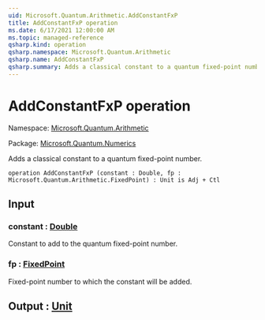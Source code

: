 ```yaml
---
uid: Microsoft.Quantum.Arithmetic.AddConstantFxP
title: AddConstantFxP operation
ms.date: 6/17/2021 12:00:00 AM
ms.topic: managed-reference
qsharp.kind: operation
qsharp.namespace: Microsoft.Quantum.Arithmetic
qsharp.name: AddConstantFxP
qsharp.summary: Adds a classical constant to a quantum fixed-point number.
---
```


# AddConstantFxP operation

Namespace: [Microsoft.Quantum.Arithmetic](xref:Microsoft.Quantum.Arithmetic)

Package: [Microsoft.Quantum.Numerics](https://nuget.org/packages/Microsoft.Quantum.Numerics)


Adds a classical constant to a quantum fixed-point number.

```qsharp
operation AddConstantFxP (constant : Double, fp : Microsoft.Quantum.Arithmetic.FixedPoint) : Unit is Adj + Ctl
```


## Input

### constant : [Double](xref:microsoft.quantum.qsharp.valueliterals#double-literals)

Constant to add to the quantum fixed-point number.


### fp : [FixedPoint](xref:Microsoft.Quantum.Arithmetic.FixedPoint)

Fixed-point number to which the constant willbe added.



## Output : [Unit](xref:microsoft.quantum.qsharp.valueliterals#unit-literal)


